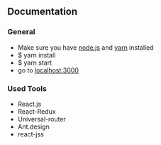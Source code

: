 ## Documentation

### General

* Make sure you have [node.js](https://nodejs.org/en/download/) and [yarn](https://yarnpkg.com/lang/en/docs/install/) installed
* $ yarn install
* $ yarn start
* go to [localhost:3000](http://localhost:3000/)


### Used Tools

* React.js
* React-Redux
* Universal-router
* Ant.design
* react-jss
